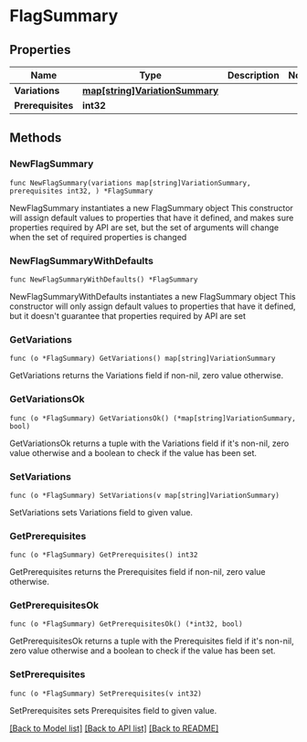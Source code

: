 # FlagSummary

## Properties

Name | Type | Description | Notes
------------ | ------------- | ------------- | -------------
**Variations** | [**map[string]VariationSummary**](VariationSummary.md) |  | 
**Prerequisites** | **int32** |  | 

## Methods

### NewFlagSummary

`func NewFlagSummary(variations map[string]VariationSummary, prerequisites int32, ) *FlagSummary`

NewFlagSummary instantiates a new FlagSummary object
This constructor will assign default values to properties that have it defined,
and makes sure properties required by API are set, but the set of arguments
will change when the set of required properties is changed

### NewFlagSummaryWithDefaults

`func NewFlagSummaryWithDefaults() *FlagSummary`

NewFlagSummaryWithDefaults instantiates a new FlagSummary object
This constructor will only assign default values to properties that have it defined,
but it doesn't guarantee that properties required by API are set

### GetVariations

`func (o *FlagSummary) GetVariations() map[string]VariationSummary`

GetVariations returns the Variations field if non-nil, zero value otherwise.

### GetVariationsOk

`func (o *FlagSummary) GetVariationsOk() (*map[string]VariationSummary, bool)`

GetVariationsOk returns a tuple with the Variations field if it's non-nil, zero value otherwise
and a boolean to check if the value has been set.

### SetVariations

`func (o *FlagSummary) SetVariations(v map[string]VariationSummary)`

SetVariations sets Variations field to given value.


### GetPrerequisites

`func (o *FlagSummary) GetPrerequisites() int32`

GetPrerequisites returns the Prerequisites field if non-nil, zero value otherwise.

### GetPrerequisitesOk

`func (o *FlagSummary) GetPrerequisitesOk() (*int32, bool)`

GetPrerequisitesOk returns a tuple with the Prerequisites field if it's non-nil, zero value otherwise
and a boolean to check if the value has been set.

### SetPrerequisites

`func (o *FlagSummary) SetPrerequisites(v int32)`

SetPrerequisites sets Prerequisites field to given value.



[[Back to Model list]](../README.md#documentation-for-models) [[Back to API list]](../README.md#documentation-for-api-endpoints) [[Back to README]](../README.md)


